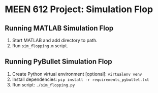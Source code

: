# MEEN 612 Project: Simulation Flop  

## Running MATLAB Simulation Flop  
1. Start MATLAB and add directory to path.  
2. Run `sim_flopping.m` script.  

## Running PyBullet Simulation Flop  
1. Create Python virtual environment [optional]: `virtualenv venv`  
2. Install dependencies: `pip install -r requirements_pybullet.txt`  
3. Run script: `./sim_flopping.py`  
